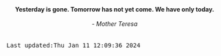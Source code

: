 
<div align="center"><b><span>Yesterday is gone. Tomorrow has not yet come. We have only today.</span></b><br><br><i> - Mother Teresa</i></div>
<br><br><kbd>Last updated:Thu Jan 11 12:09:36 2024</kbd>